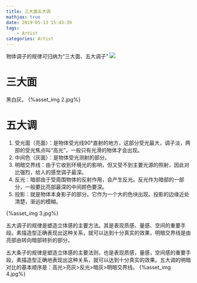 ```yaml
---
title: 三大面五大调
mathjax: true
date: 2019-05-13 15:43:39
tags:
    - Artist
categories: Artist
---
```


物体调子的规律可归纳为“三大面、五大调子”
![](1.jpg)
# 三大面
黑白灰。
{%asset_img 2.jpg%}
# 五大调
1. 受光面（亮面）：是物体受光线90°直射的地方，这部分受光最大，调子淡，两部的受光焦点叫“高光”，一般只有光滑的物体才会出现。
2. 中间色（灰面）：是物体受光测射的部分。
3. 明暗交界线：由于它收到环境光的影响，但又受不到主要光源的照射，因此对比强烈，给人的感觉调子最深。
4. 反光：暗部由于受周围物体的反射作用，会产生反光。反光作为暗部的一部分，一般要比亮部最深的中间颜色要深。
5. 投影：就是物体本身影子的部分。它作为一个大的色块出现。投影的边缘近处清楚，渐远的模糊。

{%asset_img 3.jpg%}

五大调子的规律是塑造立体感的主要方法。其是表现质感、量感、空间的重要手段。素描造型正确表现出这种关系，就可以达到十分真实的效果，明暗交界线是由亮部由转向暗部转折的部分。

五大条子的规律是塑造立体感的主要法则，也是表现质感，量感，空间感的重要手段，素描造型正确地表现出这种关系，就可以达到十分真实的效果。五大调的明暗对比的基本顺序是：高光>亮灰>反光>暗灰>明暗交界线。
{%asset_img 4.jpg%}

